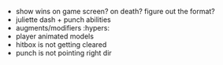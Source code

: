 - show wins on game screen? on death? figure out the format?
- juliette dash + punch abilities
- augments/modifiers :hypers:
- player animated models
- hitbox is not getting cleared
- punch is not pointing right dir
